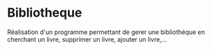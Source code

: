 # Bibliotheque
Réalisation d'un programme permettant de gerer une bibliothéque en cherchant un livre, supprimer un livre, ajouter un livre,...
